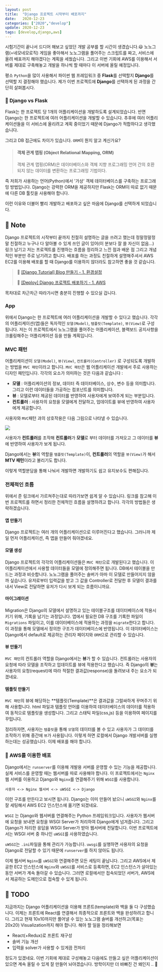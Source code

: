 ```yaml
---
layout: post
title:  "Django 프로젝트 시작부터 배포까지"
date:   2020-12-23
categories: ["2020","develop"]
update: 2020-12-23
tags: [develop,django,aws]
---
```



시험기간이 끝나서 드디어 해보고 싶었던 개발 공부를 할 시간이 생겼습니다.😃 노노그램(=네모네모로직) 게임을 좋아해서 노노그램을 풀어주는 스크립트를 짜고, 서비스에 올려 배포까지 해야겠다는 계획을 세웠습니다. 그리고 이번 기회에 AWS를 이용해서 서버를 제대로 구축해놓고 개발을 하나씩 할 때마다 이 서버에 올릴 예정입니다.

평소 `Python`을 많이 사용해서 파이썬 웹 프레임워크 중 **Flask**를 선택할지 **Django**를 선택할 지 결정해야 했습니다. 제가 이번 프로젝트에 **Django**를 선택하게 된 과정을 간단히 살펴봅시다.

### 👀 Django vs Flask

Flask는 한 프로젝트 당 1개의 어플리케이션을 개발하도록 설계되었습니다. 반면 Django는 한 프로젝트에 여러 어플리케이션을 개발할 수 있습니다. 추후에 여러 어플리케이션들을 이 서비스에 올리려고 계획 중이었기 때문에 Django가 적합하다고 생각했습니다.

그리고 DB 접근에도 차이가 있습니다. `ORM`이 뭔지 알고 계신가요?

> #### 객체 관계 맵핑 (Object Relational Mapping, ORM)
>
> 객체 관계 맵핑(ORM)은 데이터베이스와 객체 지향 프로그래밍 언어 간의 호환되지 않는 데이터를 변환하는 프로그래밍 기법이다.

즉 저희가 사용하는 언어(Python)에서 '가상' 객체 데이터베이스를 구축하는 프로그래밍 방법입니다. Django는 강력한 ORM을 제공하지만 Flask는 ORM이 따로 없기 때문에 다른 DB 툴킷을 사용해야 합니다. 

이런 이유와 더불어 빨리 개발하고 배포하고 싶은 마음에 Django를 선택하게 되었습니다.

## 📃 Note

Django 프로젝트의 시작부터 끝까지 친절히 설명하는 글을 쓰려고 했는데 정말정말정말 친절하고 누구나 다 알아볼 수 있게 쓰인 글이 있어(이 분보다 잘 쓸 자신이 없음...) 링크 남기고 저는 프로젝트를 진행하는 흐름을 정리하고 느낀 점과 배운 점 그리고 개념적인 부분만 주로 남기려고 합니다. 배포를 하는 과정도 친절하게 설명해주셔서 AWS EC2를 이용해 배포를 할 때 Django를 이용하지 않더라도 참고하면 좋을 것 같습니다.  

>🚀  [[Django Tutorial] Blog 만들기 - 1. 환경설정](https://nachwon.github.io/django-1-setting/)
>
>🚀  [[Deploy] Django 프로젝트 배포하기 - 1. AWS](https://nachwon.github.io/django-deploy-1-aws/)

목차대로 차근차근 따라가시면 충분히 진행할 수 있으실 겁니다.

### App

위에서 Django는 한 프로젝트에 여러 어플리케이션을 개발할 수 있다고 했습니다. 각각의 어플리케이션(앱)들은 독자적인 `모델(Model)`, `템플릿(Template)`, `뷰(View)`로 구성됩니다. 저는 이 프로젝트에서 노노그램을 풀어주는  어플리케이션, 블랙보드 공지사항을 크롤링해주는 어플리케이션 등을 만들 계획입니다. 

### MVC 패턴

어플리케이션이 `모델(Model)`, `뷰(View)`, `컨트롤러(Controller)` 로 구성되도록 개발하는 방법을 `MVC 패턴`이라고 합니다. `MVC 패턴`은 웹 어플리케이션 개발에서 주로 사용하는 디자인 패턴입니다. 각각의 요소가 의미하는 것은 다음과 같습니다 :

- **모델** : 어플리케이션의 정보, 데이터 즉 데이터베이스, 상수, 변수 등을 의미합니다. 그리고 이런 데이터들을 가공하는 컴포넌트를 의미합니다.
- **뷰** : 모델로부터 제공된 데이터를 반영하여 사용자에게 보여주게 되는 부분입니다.
- **컨트롤러** : 사용자의 요청을 모델에게 전달하고, 업데이트를 뷰에 반영하여 사용자에게 제공합니다.

사용자와 `MVC`패턴 과의 상호작용은 다음 그림으로 나타낼 수 있습니다.

![](https://nachwon.github.io/img/django_tutorial/MVC.png)

사용자가 **컨트롤러**를 조작해 **컨트롤러**가 **모델**로 부터 데이터를 가져오고 그 데이터를 **뷰**에 반영하여 사용자가 보게 됩니다. 

Django에서는 **뷰**의 역할을 `템플릿(Template)`이, **컨트롤러**의 역할을 `뷰(View)`가 해서 **MTV 패턴**이라고 불리기도 합니다.

이렇게 역할분담을 통해 나눠서 개발하면 개발하기도 쉽고 유지보수도 편해집니다.

### 전체적인 흐름

위에서 준 링크에서 가르쳐주는대로 따라가보면 쉽게 알 수 있습니다. 링크를 참고해 이번 프로젝트를 하면서 정리한 전체적인 흐름을 설명하려고 합니다. 각각의 방법들은 생략하겠습니다.

#### 앱 만들기

Django 프로젝트는 여러 개의 어플리케이션으로 이루어진다고 했습니다. 그러니까 제일 먼저 어플리케이션, 즉 앱을 만들어 줘야겠네요.

#### 모델 생성

Django 프로젝트의 각각의 어플리케이션들은 `MVC 패턴`으로 개발된다고 했습니다. 이 어플리케이션에서 사용할 데이터들을 모델에 정의해주면 됩니다. DB에서 테이블을 만드는 과정과 비슷합니다. 노노그램을 풀어주는 솔버가 아마 이 모델로 만들어지지 않을까 싶습니다. 유저로부터 입력값을 받고 그 값을 Controller로 전달한 후 모델이 결과를 내서 View로 전달하면 유저가 다시 보게 되는 흐름이니까요. 

#### 마이그레이션

Migration은 Django의 모델에서 설명하고 있는 테이블구조를 데이터베이스에 적용시키기 위해, 기록을 남기는 과정입니다. 앱에서 필요한 DB 구조를 기록한 파일이 `Migrations` 파일이고, 이를 데이터베이스에 적용하는 과정을 `migrate`한다고 합니다. 이 과정을 통해 모델에서 정의한 구조가 데이터베이스에 반영됩니다. 이 데이터베이스는 Django에서 default로 제공하는 관리자 페이지와 `ORM`으로  관리할 수 있습니다.

#### 뷰 만들기

`MVC 패턴`의 컨트롤러 역할을 Django에서는 **뷰**가 할 수 있습니다. 컨트롤러는 사용자의 요청에 따라 모델을 조작하고 업데이트를 뷰에 적용한다고 했습니다. 즉 Django의 **뷰**는 사용자의 요청(request)에 따라 적절한 결과값(response)을 돌려보내 주는 요소가 되겠네요. 

#### 템플릿 만들기

`MVC 패턴`의 뷰에 해당하는 **템플릿(Template)**은 결과값을 그럴싸하게 꾸며주기 위해 사용합니다. html 파일과 템플릿 언어를 이용하여 데이터베이스의 데이터를 적용하여 동적으로 템플릿을 생성합니다. 그리고 스태틱 파일(css,js) 등을 이용하여 페이지를 꾸밉니다.



정리하자면, 사용자는 `템플릿`을 통해 `모델`의 데이터를 볼 수 있고 사용자가 그 데이터를 조작하기 위해 중간에 `뷰`가 사용됩니다. 이렇게 하면 로컬에서 Django 개발서버를 실행하는데는 성공했습니다. 이제 배포를 해야 합니다.

### 🔨 AWS를 이용한 배포

Django에서는 `runserver`를 이용해 개발용 서버를 운영할 수 있는 기능을 제공합니다. 실제 서비스를 운영할 때는 웹서버를 따로 사용해야 합니다. 이 프로젝트에서는 `Nginx` 웹 서버를 이용하고 Django와 `Nginx`를 연결해주기 위해 `WSGI`를 사용합니다.

```
사용자 <-> Nginx 웹서버 <-> uWSGI <-> Django
```

이런 구조를 만든다고 보시면 됩니다. Django는 이미 만들어 놨으니 `uWSGI`와 `Nginx`를 잘 세팅해서 AWS EC2 인스턴스에 옮기면 되겠네요.

`WSGI` 는 Django와 웹서버를 연결해주는 Python 프레임워크입니다. 사용자가 웹서버에 요청을 보내면 요청을 WSGI Server가 처리하여 Django에게 넘겨줍니다. 그리고 Django가 처리한 응답을 WSGI Server가 받아 웹서버에 전달합니다. 이번 프로젝트에서는 WSGI 서버 중 하나인 `uWSGI`를 사용하였습니다.

`uWSGI`는 `.ini`파일을 통해 관리가 가능합니다. `uwsgi`를 실행하면 사용자의 요청을 Django로 전달할 수 있기 때문에 `runserver`를 하지 않아도 됩니다.

이제 웹서버 `Nginx`를 `uWSGI`와 연결해주면 모든 세팅이 끝납니다. 그리고 AWS에서 제공한 EC2 인스턴스에 `Nginx`와 `uWSGI`를 서비스로 등록하면, EC2 인스턴스가 살아있는 동안 서버가 계속 돌아갈 수 있습니다. 그러면 로컬에서만 접속되었던 서버가, AWS에서 제공하는 도메인으로 접속할 수 있게 됩니다.



## 📗 TODO

지금까지는 Django 어플리케이션을 이용해 프론트(template)와 백을 둘 다 구성했습니다. 이제는 프론트에 React를 연결해서 최종적으로 프론트와 백을 완성하려고 합니다. 그리고 현재 10x10까지만 풀어낼 수 있는 노노그램 솔버를 개선하고(목표는 20x20) Visualization까지 해야 합니다. 해야 할 일을 정리해보면

- React(+Redux)로 프론트 재구성
- 솔버 기능 개선
- 입력을 solver가 사용할 수 있게끔 전처리

정도가 있겠네요. 이번 기회에 제대로 구성해놓고 다음에도 만들고 싶은 어플리케이션이 있으면 계속 올릴 수 있게   잘 만들어 놔야겠습니다. 방학이지만 더 바빠진 건 왜인지 .. 🤣